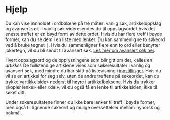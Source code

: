 # Hjelp
Du kan vise innholdet i ordbøkene på tre måter: vanlig søk, artikkeloppslag og avansert søk. I vanlig søk videresendes du til oppslagsordet hvis det eneste treffet er en bøyd form av dette ordet. Hvis du har flere treff i bøyde former, kan du se dem i en liste med lenker. Du kan sammenligne to søkeord ved å bruke tegnet <kbd>|</kbd>. Hvis du sammenligner flere enn to ord eller benytter jokertegn, vil du bli sendt til avansert søk. [Les mer om avansert søk her](/nob/help/advanced).

Hvert oppslagsord og de opplysningene som blir gitt om det, kalles en _artikkel_. De fullstendige artiklene vises som søkeresultater i vanlig og avansert søk, med mindre du har slått på listevisning i [innstillinger](/nob/settings). Hvis du vil se en artikkel for seg selv, uten de andre treffene på søkeordet, kan du trykke «artikkelside» nederst til høyre i artikkelboksene. Hvis du trykker «kopier lenke» eller «del», vil du også få en lenke til artikkelsiden, ikke til søket ditt.

Under søkeresultatene finner du ikke bare lenker til treff i bøyde former, men også til lignende søkeord og mulige oversettelser mellom nynorsk og bokmål.